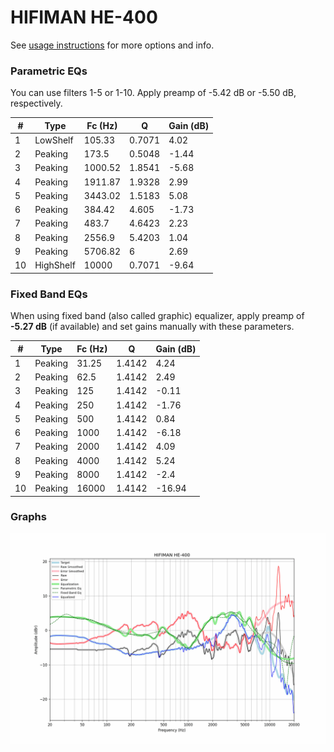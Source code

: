 # HIFIMAN HE-400
See [usage instructions](https://github.com/jaakkopasanen/AutoEq#usage) for more options and info.

### Parametric EQs
You can use filters 1-5 or 1-10. Apply preamp of -5.42 dB or -5.50 dB, respectively.

|   # | Type      |   Fc (Hz) |      Q |   Gain (dB) |
|-----|-----------|-----------|--------|-------------|
|   1 | LowShelf  |    105.33 | 0.7071 |        4.02 |
|   2 | Peaking   |    173.5  | 0.5048 |       -1.44 |
|   3 | Peaking   |   1000.52 | 1.8541 |       -5.68 |
|   4 | Peaking   |   1911.87 | 1.9328 |        2.99 |
|   5 | Peaking   |   3443.02 | 1.5183 |        5.08 |
|   6 | Peaking   |    384.42 | 4.605  |       -1.73 |
|   7 | Peaking   |    483.7  | 4.6423 |        2.23 |
|   8 | Peaking   |   2556.9  | 5.4203 |        1.04 |
|   9 | Peaking   |   5706.82 | 6      |        2.69 |
|  10 | HighShelf |  10000    | 0.7071 |       -9.64 |

### Fixed Band EQs
When using fixed band (also called graphic) equalizer, apply preamp of **-5.27 dB** (if available) and set gains manually with these parameters.

|   # | Type    |   Fc (Hz) |      Q |   Gain (dB) |
|-----|---------|-----------|--------|-------------|
|   1 | Peaking |     31.25 | 1.4142 |        4.24 |
|   2 | Peaking |     62.5  | 1.4142 |        2.49 |
|   3 | Peaking |    125    | 1.4142 |       -0.11 |
|   4 | Peaking |    250    | 1.4142 |       -1.76 |
|   5 | Peaking |    500    | 1.4142 |        0.84 |
|   6 | Peaking |   1000    | 1.4142 |       -6.18 |
|   7 | Peaking |   2000    | 1.4142 |        4.09 |
|   8 | Peaking |   4000    | 1.4142 |        5.24 |
|   9 | Peaking |   8000    | 1.4142 |       -2.4  |
|  10 | Peaking |  16000    | 1.4142 |      -16.94 |

### Graphs
![](./HIFIMAN%20HE-400.png)
